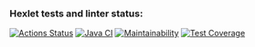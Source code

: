 ### Hexlet tests and linter status:
[![Actions Status](https://github.com/LenaKomarnitskaya/java-project-78/workflows/hexlet-check/badge.svg)](https://github.com/LenaKomarnitskaya/java-project-78/actions)
[![Java CI](https://github.com/LenaKomarnitskaya/java-project-78/actions/workflows/main.yml/badge.svg)](https://github.com/LenaKomarnitskaya/java-project-78/actions/workflows/main.yml)
[![Maintainability](https://api.codeclimate.com/v1/badges/e376bb35c2920d555c95/maintainability)](https://codeclimate.com/github/LenaKomarnitskaya/java-project-78/maintainability)
[![Test Coverage](https://api.codeclimate.com/v1/badges/e376bb35c2920d555c95/test_coverage)](https://codeclimate.com/github/LenaKomarnitskaya/java-project-78/test_coverage)
